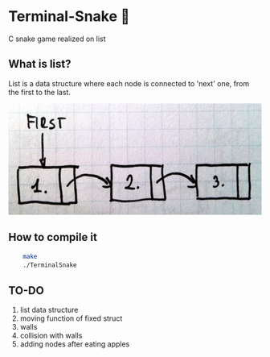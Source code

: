 # Terminal-Snake 🐍

C snake game realized on list

## What is list?

List is a data structure where each node is connected to 'next' one, from the first to the last.

![visualization](list.png)
 
## How to compile it

```bash
	make
	./TerminalSnake
```

## TO-DO

1. list data structure
2. moving function of fixed struct
3. walls
4. collision with walls
5. adding nodes after eating apples
